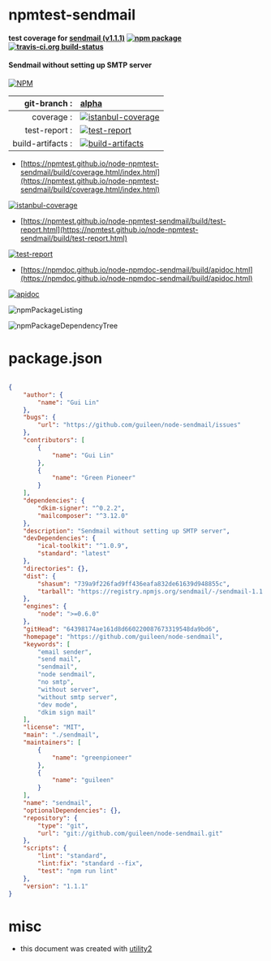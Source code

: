 # npmtest-sendmail

#### test coverage for  [sendmail (v1.1.1)](https://github.com/guileen/node-sendmail)  [![npm package](https://img.shields.io/npm/v/npmtest-sendmail.svg?style=flat-square)](https://www.npmjs.org/package/npmtest-sendmail) [![travis-ci.org build-status](https://api.travis-ci.org/npmtest/node-npmtest-sendmail.svg)](https://travis-ci.org/npmtest/node-npmtest-sendmail)

#### Sendmail without setting up SMTP server

[![NPM](https://nodei.co/npm/sendmail.png?downloads=true&downloadRank=true&stars=true)](https://www.npmjs.com/package/sendmail)

| git-branch : | [alpha](https://github.com/npmtest/node-npmtest-sendmail/tree/alpha)|
|--:|:--|
| coverage : | [![istanbul-coverage](https://npmtest.github.io/node-npmtest-sendmail/build/coverage.badge.svg)](https://npmtest.github.io/node-npmtest-sendmail/build/coverage.html/index.html)|
| test-report : | [![test-report](https://npmtest.github.io/node-npmtest-sendmail/build/test-report.badge.svg)](https://npmtest.github.io/node-npmtest-sendmail/build/test-report.html)|
| build-artifacts : | [![build-artifacts](https://npmtest.github.io/node-npmtest-sendmail/glyphicons_144_folder_open.png)](https://github.com/npmtest/node-npmtest-sendmail/tree/gh-pages/build)|

- [https://npmtest.github.io/node-npmtest-sendmail/build/coverage.html/index.html](https://npmtest.github.io/node-npmtest-sendmail/build/coverage.html/index.html)

[![istanbul-coverage](https://npmtest.github.io/node-npmtest-sendmail/build/screenCapture.buildCi.browser.%252Ftmp%252Fbuild%252Fcoverage.lib.html.png)](https://npmtest.github.io/node-npmtest-sendmail/build/coverage.html/index.html)

- [https://npmtest.github.io/node-npmtest-sendmail/build/test-report.html](https://npmtest.github.io/node-npmtest-sendmail/build/test-report.html)

[![test-report](https://npmtest.github.io/node-npmtest-sendmail/build/screenCapture.buildCi.browser.%252Ftmp%252Fbuild%252Ftest-report.html.png)](https://npmtest.github.io/node-npmtest-sendmail/build/test-report.html)

- [https://npmdoc.github.io/node-npmdoc-sendmail/build/apidoc.html](https://npmdoc.github.io/node-npmdoc-sendmail/build/apidoc.html)

[![apidoc](https://npmdoc.github.io/node-npmdoc-sendmail/build/screenCapture.buildCi.browser.%252Ftmp%252Fbuild%252Fapidoc.html.png)](https://npmdoc.github.io/node-npmdoc-sendmail/build/apidoc.html)

![npmPackageListing](https://npmtest.github.io/node-npmtest-sendmail/build/screenCapture.npmPackageListing.svg)

![npmPackageDependencyTree](https://npmtest.github.io/node-npmtest-sendmail/build/screenCapture.npmPackageDependencyTree.svg)



# package.json

```json

{
    "author": {
        "name": "Gui Lin"
    },
    "bugs": {
        "url": "https://github.com/guileen/node-sendmail/issues"
    },
    "contributors": [
        {
            "name": "Gui Lin"
        },
        {
            "name": "Green Pioneer"
        }
    ],
    "dependencies": {
        "dkim-signer": "^0.2.2",
        "mailcomposer": "^3.12.0"
    },
    "description": "Sendmail without setting up SMTP server",
    "devDependencies": {
        "ical-toolkit": "^1.0.9",
        "standard": "latest"
    },
    "directories": {},
    "dist": {
        "shasum": "739a9f226fad9ff436eafa832de61639d948855c",
        "tarball": "https://registry.npmjs.org/sendmail/-/sendmail-1.1.1.tgz"
    },
    "engines": {
        "node": ">=0.6.0"
    },
    "gitHead": "64398174ae161d8d660220087673319548da9bd6",
    "homepage": "https://github.com/guileen/node-sendmail",
    "keywords": [
        "email sender",
        "send mail",
        "sendmail",
        "node sendmail",
        "no smtp",
        "without server",
        "without smtp server",
        "dev mode",
        "dkim sign mail"
    ],
    "license": "MIT",
    "main": "./sendmail",
    "maintainers": [
        {
            "name": "greenpioneer"
        },
        {
            "name": "guileen"
        }
    ],
    "name": "sendmail",
    "optionalDependencies": {},
    "repository": {
        "type": "git",
        "url": "git://github.com/guileen/node-sendmail.git"
    },
    "scripts": {
        "lint": "standard",
        "lint:fix": "standard --fix",
        "test": "npm run lint"
    },
    "version": "1.1.1"
}
```



# misc
- this document was created with [utility2](https://github.com/kaizhu256/node-utility2)

